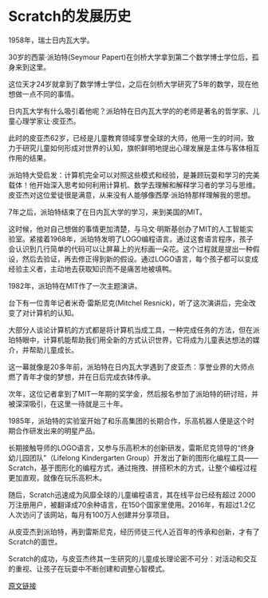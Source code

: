 # Scratch的发展历史

1958年，瑞士日内瓦大学。

30岁的西蒙·派珀特(Seymour Papert)在剑桥大学拿到第二个数学博士学位后，孤身来到这里。

这位天才24岁就拿到了数学博士学位，之后在剑桥大学研究了5年的数学，现在他想做一点不同的事情。

日内瓦大学有什么吸引着他呢？派珀特在日内瓦大学的的老师是著名的哲学家、儿童心理学家让·皮亚杰。

此时的皮亚杰62岁，已经是儿童教育领域享誉全球的大师，他用一生的时间，致力于研究儿童如何形成对世界的认知，旗帜鲜明地提出心理发展是主体与客体相互作用的结果。

派珀特大受启发：计算机完全可以对照这些模式和经验，是兼顾玩耍和学习的完美载体！他开始深入思考如何利用计算机、数学去理解和解释学习者的学习与思维。皮亚杰对这位爱徒很是满意，从来没有人能够像西摩·派珀特那样理解我的思想。

7年之后，派珀特结束了在日内瓦大学的学习，来到美国的MIT。

这时候，他对自己想做的事情更加清楚，与马文·明斯基创办了MIT的人工智能实验室。紧接着1968年，派珀特发明了LOGO编程语言。通过这套语言程序，孩子会认识到几行简单的代码可以让屏幕上的光标画一朵花。这个过程就是提出一种假设，然后去验证，再去修正得到新的假设。通过LOGO语言，每个孩子都可以变成经验主义者，主动地去获取知识而不是痛苦地被填鸭。

1982年，派珀特在MIT作了一次主题演讲。

台下有一位青年记者米奇·雷斯尼克(Mitchel Resnick)，听了这次演讲后，完全改变了对计算机的认知。

大部分人谈论计算机的方式都是将计算机当成工具，一种完成任务的方法，但在派珀特眼中，计算机能帮助我们用全新的方式认识世界，它将成为儿童表达想法的媒介，并帮助儿童成长。

这一幕就像是20多年前，派珀特在日内瓦大学遇到了皮亚杰：享誉业界的大师点燃了青年才俊的梦想，并在日后完成衣钵传承。

次年，这位记者拿到了MIT一年期的奖学金，然后报名参加了派珀特的研讨班，并被深深吸引，在这里一待就是三十年。

1985年，派珀特的实验室开始了和乐高集团的长期合作，乐高机器人便是这个时期合作研发出来的明星产品。

长期接触导师的LOGO语言，又参与乐高积木的创新研发，雷斯尼克领导的“终身幼儿园团队”（Lifelong Kindergarten Group）开发出了新的图形化编程工具——Scratch，基于图形化的编程方式，通过拖拽、拼搭积木的方式，让整个编程过程更加直观，就像在玩乐高积木。

随后，Scratch迅速成为风靡全球的儿童编程语言，其在线平台已经有超过 2000 万注册用户，被翻译成70余种语言，在150个国家里使用。2016年，有超过1.2亿人次访问了该网站，每月有100万人创建并分享项目。

从皮亚杰到派珀特，再到雷斯尼克，经历师徒三代人近百年的传承和创新，才有了Scratch的面世。

Scratch的成功，与皮亚杰终其一生研究的儿童成长理论密不可分：对活动和交互的重视、让孩子在玩耍中不断创建和调整心智模式。


[原文链接](https://www.maixj.net/misc/scratch-22787)
